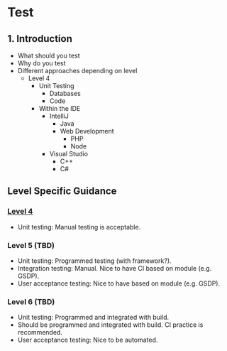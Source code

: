 # Test <!-- omit in toc -->

## 1. Introduction

- What should you test
- Why do you test
- Different approaches depending on level
  - Level 4
    - Unit Testing
      - Databases
      - Code  
    - Within the IDE
      - IntelliJ
        - Java
        - Web Development
          - PHP
          - Node  
      - Visual Studio
        - C++
        - C#

## Level Specific Guidance

### [Level 4](level-4/level4-testing.md)

- Unit testing: Manual testing is acceptable.

### Level 5 (TBD)

- Unit testing: Programmed testing (with framework?).
- Integration testing: Manual. Nice to have CI based on module (e.g. GSDP).
- User acceptance testing: Nice to have based on module (e.g. GSDP).

### Level 6 (TBD)

- Unit testing: Programmed and integrated with build.
- Should be programmed and integrated with build. CI practice is recommended.
- User acceptance testing: Nice to be automated.
